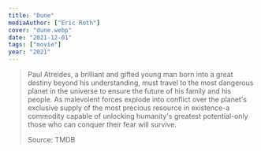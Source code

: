 ```yaml
---
title: "Dune"
mediaAuthor: ["Eric Roth"]
cover: "dune.webp"
date: "2021-12-01"
tags: ["movie"]
year: "2021"
---
```


> Paul Atreides, a brilliant and gifted young man born into a great destiny beyond his understanding, must travel to the most dangerous planet in the universe to ensure the future of his family and his people. As malevolent forces explode into conflict over the planet's exclusive supply of the most precious resource in existence-a commodity capable of unlocking humanity's greatest potential-only those who can conquer their fear will survive.
>
> Source: TMDB
